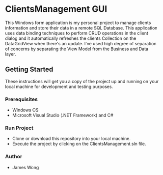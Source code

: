 # ClientsManagement GUI
This Windows form application is my personal project to manage clients information and store their data in a remote SQL Database. This application uses data binding techniques to perform CRUD operations in the client dialog and it automatically refreshes the clients Collection on the DataGridView when there's an update. I've used high degree of separation of concerns by separating the View Model from the Business and Data layer.

## Getting Started
These instructions will get you a copy of the project up and running on your local machine for development and testing purposes.

### Prerequisites
* Windows OS
* Microsoft Visual Studio (.NET Framework) and C#

### Run Project
* Clone or download this repository into your local machine.
* Execute the project by clicking on the ClientsManagement.sln file.

### Author
* James Wong
